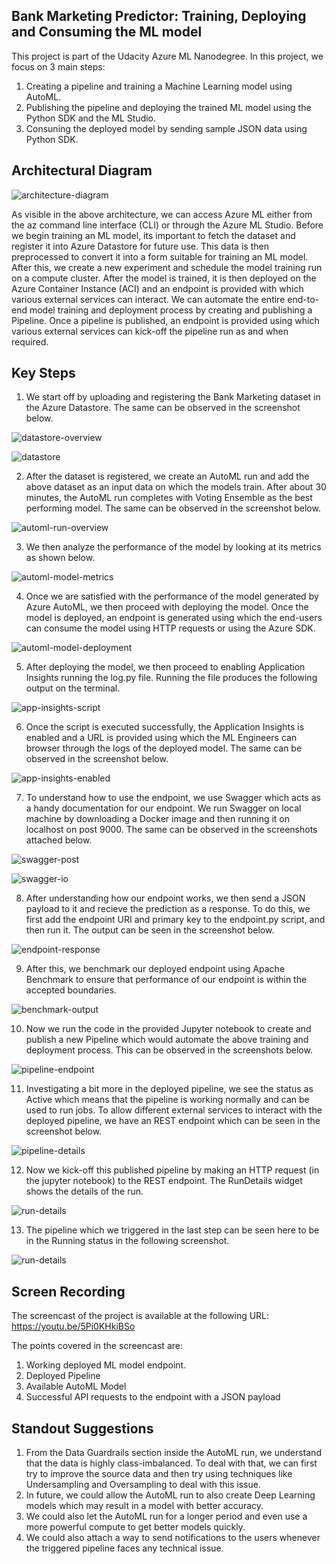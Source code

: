 ## Bank Marketing Predictor: Training, Deploying and Consuming the ML model

This project is part of the Udacity Azure ML Nanodegree. In this project, we focus on 3 main steps:
  1. Creating a pipeline and training a Machine Learning model using AutoML.
  2. Publishing the pipeline and deploying the trained ML model using the Python SDK and the ML Studio.
  3. Consuning the deployed model by sending sample JSON data using Python SDK.

## Architectural Diagram
![architecture-diagram](./starter_files/screenshots/architecture.png)

As visible in the above architecture, we can access Azure ML either from the az command line interface (CLI) or through the Azure ML Studio. Before we begin training an ML model, its important to fetch the dataset and register it into Azure Datastore for future use. This data is then preprocessed to convert it into a form suitable for training an ML model. After this, we create a new experiment and schedule the model training run on a compute cluster. After the model is trained, it is then deployed on the Azure Container Instance (ACI) and an endpoint is provided with which various external services can interact. We can automate the entire end-to-end model training and deployment process by creating and publishing a Pipeline. Once a pipeline is published, an endpoint is provided using which various external services can kick-off the pipeline run as and when required.


## Key Steps
1. We start off by uploading and registering the Bank Marketing dataset in the Azure Datastore. The same can be observed in the screenshot below.

![datastore-overview](./starter_files/screenshots/p2-RegisteredDataset.PNG)

![datastore](./starter_files/screenshots/p2-BMDataset.PNG)

2. After the dataset is registered, we create an AutoML run and add the above dataset as an input data on which the models train. After about 30 minutes, the AutoML run completes with Voting Ensemble as the best performing model. The same can be observed in the screenshot below.

![automl-run-overview](./starter_files/screenshots/p2-AutoMLRunCompleted.PNG)

3. We then analyze the performance of the model by looking at its metrics as shown below.

![automl-model-metrics](./starter_files/screenshots/p2-AutoMLBestModel.PNG)

4. Once we are satisfied with the performance of the model generated by Azure AutoML, we then proceed with deploying the model. Once the model is deployed, an endpoint is generated using which the end-users can consume the model using HTTP requests or using the Azure SDK.

![automl-model-deployment](./starter_files/screenshots/p2-DeployedModel.PNG)

5. After deploying the model, we then proceed to enabling Application Insights running the log.py file. Running the file produces the following output on the terminal.

![app-insights-script](./starter_files/screenshots/p2-AppInsightsLogsOutput.PNG)

6. Once the script is executed successfully, the Application Insights is enabled and a URL is provided using which the ML Engineers can browser through the logs of the deployed model. The same can be observed in the screenshot below.

![app-insights-enabled](./starter_files/screenshots/p2-AppInsightsEnabled.PNG)

7. To understand how to use the endpoint, we use Swagger which acts as a handy documentation for our endpoint. We run Swagger on local machine by downloading a Docker image and then running it on localhost on post 9000. The same can be observed in the screenshots attached below. 

![swagger-post](./starter_files/screenshots/p2-SwaggerPOSTDetails.PNG)

![swagger-io](./starter_files/screenshots/p2-SwaggerInputOutputError.PNG)

8. After understanding how our endpoint works, we then send a JSON payload to it and recieve the prediction as a response. To do this, we first add the endpoint URI and primary key to the endpoint.py script, and then run it. The output can be seen in the screenshot below.

![endpoint-response](./starter_files/screenshots/p2-EndpointOutput.PNG)

9. After this, we benchmark our deployed endpoint using Apache Benchmark to ensure that performance of our endpoint is within the accepted boundaries. 

![benchmark-output](./starter_files/screenshots/p2-ApacheBenchmarkOutput.PNG)

10. Now we run the code in the provided Jupyter notebook to create and publish a new Pipeline which would automate the above training and deployment process. This can be observed in the screenshots below. 

![pipeline-endpoint](./starter_files/screenshots/p2-pipelineEndpoints.PNG)

11. Investigating a bit more in the deployed pipeline, we see the status as Active which means that the pipeline is working normally and can be used to run jobs. To allow different external services to interact with the deployed pipeline, we have an REST endpoint which can be seen in the screenshot below.

![pipeline-details](./starter_files/screenshots/p2-PublishedPipelineActiveStatus.PNG)

12. Now we kick-off this published pipeline by making an HTTP request (in the jupyter notebook) to the REST endpoint. The RunDetails widget shows the details of the run.

![run-details](./starter_files/screenshots/p2-RunDetails.PNG)

13. The pipeline which we triggered in the last step can be seen here to be in the Running status in the following screenshot.

![run-details](./starter_files/screenshots/p2-ScheduledRun.PNG)

## Screen Recording
The screencast of the project is available at the following URL: https://youtu.be/5Pi0KHkiBSo

The points covered in the screencast are:
  1. Working deployed ML model endpoint.
  2. Deployed Pipeline
  3. Available AutoML Model
  4. Successful API requests to the endpoint with a JSON payload

## Standout Suggestions
1. From the Data Guardrails section inside the AutoML run, we understand that the data is highly class-imbalanced. To deal with that, we can first try to improve the source data and then try using techniques like Undersampling and Oversampling to deal with this issue.
2. In future, we could allow the AutoML run to also create Deep Learning models which may result in a model with better accuracy.
3. We could also let the AutoML run for a longer period and even use a more powerful compute to get better models quickly.
4. We could also attach a way to send notifications to the users whenever the triggered pipeline faces any technical issue.
